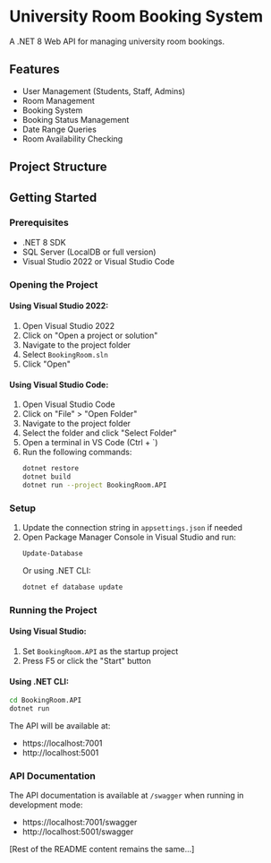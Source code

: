 # University Room Booking System

A .NET 8 Web API for managing university room bookings.

## Features

- User Management (Students, Staff, Admins)
- Room Management
- Booking System
- Booking Status Management
- Date Range Queries
- Room Availability Checking

## Project Structure

## Getting Started

### Prerequisites

- .NET 8 SDK
- SQL Server (LocalDB or full version)
- Visual Studio 2022 or Visual Studio Code

### Opening the Project

#### Using Visual Studio 2022:
1. Open Visual Studio 2022
2. Click on "Open a project or solution"
3. Navigate to the project folder
4. Select `BookingRoom.sln`
5. Click "Open"

#### Using Visual Studio Code:
1. Open Visual Studio Code
2. Click on "File" > "Open Folder"
3. Navigate to the project folder
4. Select the folder and click "Select Folder"
5. Open a terminal in VS Code (Ctrl + `)
6. Run the following commands:
   ```bash
   dotnet restore
   dotnet build
   dotnet run --project BookingRoom.API
   ```

### Setup

1. Update the connection string in `appsettings.json` if needed
2. Open Package Manager Console in Visual Studio and run:
   ```bash
   Update-Database
   ```
   Or using .NET CLI:
   ```bash
   dotnet ef database update
   ```

### Running the Project

#### Using Visual Studio:
1. Set `BookingRoom.API` as the startup project
2. Press F5 or click the "Start" button

#### Using .NET CLI:
```bash
cd BookingRoom.API
dotnet run
```

The API will be available at:
- https://localhost:7001
- http://localhost:5001

### API Documentation

The API documentation is available at `/swagger` when running in development mode:
- https://localhost:7001/swagger
- http://localhost:5001/swagger

[Rest of the README content remains the same...]